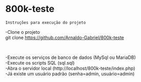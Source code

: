 # 800k-teste
`Instruções para execução do projeto` <br>

-Clone o projeto <br>
  git clone https://github.com/Arnaldo-Gabriel/800k-teste
 
 <br>
 
-Execute os serviços de banco de dados (MySql ou MariaDB)
<br>
-Execute os scripts SQL (sql.sql)
<br>
-Abra o servidor local (http://localhost/800k-teste/index.php) <br>
-Já existe um usuário padrão (senha=admin, usuário=admin)

